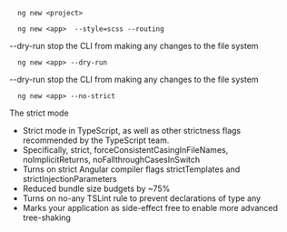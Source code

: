 
```
  ng new <project>
```


```
  ng new <app>  --style=scss --routing
```

--dry-run stop the CLI from making any changes to the file system
```
  ng new <app> --dry-run 
```

--dry-run stop the CLI from making any changes to the file system
```
  ng new <app> --no-strict
```

The strict mode
- Strict mode in TypeScript, as well as other strictness flags recommended by the TypeScript team. 
- Specifically, strict, forceConsistentCasingInFileNames, noImplicitReturns, noFallthroughCasesInSwitch
- Turns on strict Angular compiler flags strictTemplates and strictInjectionParameters
- Reduced bundle size budgets by ~75%
- Turns on no-any TSLint rule to prevent declarations of type any
- Marks your application as side-effect free to enable more advanced tree-shaking

